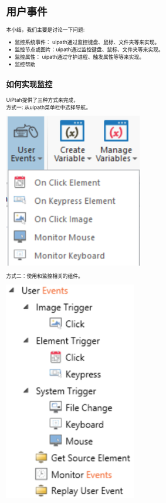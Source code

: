 # 用户事件

本小结，我们主要是讨论一下问题:

* 监控系统事件： uipath通过监控键盘、鼠标、文件夹等来实现。
* 监控节点或图片：uipath通过监控键盘、鼠标、文件夹等来实现。
* 监控属性： uipath通过守护进程、触发属性等等来实现。
* 监控帮助

## 如何实现监控

UiPtah提供了三种方式来完成，  
方式一: 从uipath菜单栏中选择导航。

![](/assets2.11/import1.png)

方式二：使用和监控相关的组件。

![](/assets2.11/import2.png)



